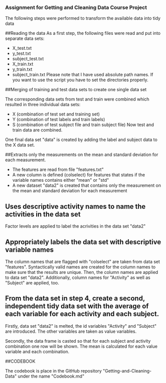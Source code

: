 ### Assignment for Getting and Cleaning Data Course Project

The following steps were performed to transform the available data into tidy data

##Reading the data
As a first step, the following files were read and put into separate data sets: 
* X_test.txt
* y_test.txt
* subject_test.txt
* X_train.txt
* y_train.txt
* subject_train.txt
Please note that I have used absolute path names. If you want to use the script you have to set the 
directories properly.

##Merging of training and test data sets to create one single data set

The corresponding data sets from test and train were combined which resulted in three individual data sets:
* X (combination of test set and training set)
* Y (combination of test labels and train labels)
* S (combination of test subject file and train subject file)
Now test and train data are combined.

One final data set "data" is created by adding the label and subject data to the X data set.


##Extracts only the measurements on the mean and standard deviation for each measurement.

* The features are read from file "features.txt"
* A new column is defined (colselect) for features that states if the variable names contains either "mean" or "std" 
* A new dataset "data2" is created that contains only the measurement on the mean and standard deviation for each measurement

## Uses descriptive activity names to name the activities in the data set

Factor levels are applied to label the acrivities in the data set "data2"

## Appropriately labels the data set with descriptive variable names
The column names that are flagged with "colselect" are taken from data set "features".
Syntactically valid names are created for the column names to make sure that the results are unique.
Then, the column names are applied to data set "data2".
Additionally, column names for "Activity" as well as "Subject" are applied, too.

## From the data set in step 4, create a second, independent tidy data set with the average of each variable for each activity and each subject.
Firstly, data set "data2" is melted, the id variables "Activity" and "Subject" are introduced. The other 
variables are taken as value variables.

Secondly, the data frame is casted so that for each subject and activity combination one row will be shown. 
The mean is calculated for each value variable and each combination. 


##CODEBOOK

The codebook is place in the GitHub repository "Getting-and-Cleaning-Data" under the name "Codebook.md"

